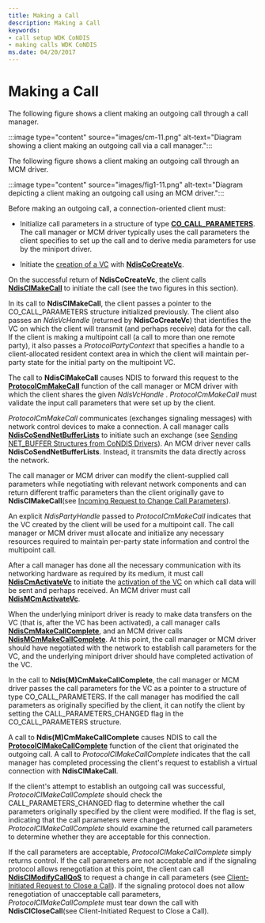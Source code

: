 ```yaml
---
title: Making a Call
description: Making a Call
keywords:
- call setup WDK CoNDIS
- making calls WDK CoNDIS
ms.date: 04/20/2017
---
```


# Making a Call





The following figure shows a client making an outgoing call through a call manager.

:::image type="content" source="images/cm-11.png" alt-text="Diagram showing a client making an outgoing call via a call manager.":::

The following figure shows a client making an outgoing call through an MCM driver.

:::image type="content" source="images/fig1-11.png" alt-text="Diagram depicting a client making an outgoing call using an MCM driver.":::

Before making an outgoing call, a connection-oriented client must:

-   Initialize call parameters in a structure of type [**CO\_CALL\_PARAMETERS**](/previous-versions/windows/hardware/network/ff545384(v=vs.85)). The call manager or MCM driver typically uses the call parameters the client specifies to set up the call and to derive media parameters for use by the miniport driver.

-   Initiate the [creation of a VC](creating-a-vc.md) with [**NdisCoCreateVc**](/windows-hardware/drivers/ddi/ndis/nf-ndis-ndiscocreatevc).

On the successful return of **NdisCoCreateVc**, the client calls [**NdisClMakeCall**](/windows-hardware/drivers/ddi/ndis/nf-ndis-ndisclmakecall) to initiate the call (see the two figures in this section).

In its call to **NdisClMakeCall**, the client passes a pointer to the CO\_CALL\_PARAMETERS structure initialized previously. The client also passes an *NdisVcHandle* (returned by **NdisCoCreateVc**) that identifies the VC on which the client will transmit (and perhaps receive) data for the call. If the client is making a multipoint call (a call to more than one remote party), it also passes a *ProtocolPartyContext* that specifies a handle to a client-allocated resident context area in which the client will maintain per-party state for the initial party on the multipoint VC.

The call to **NdisClMakeCall** causes NDIS to forward this request to the [**ProtocolCmMakeCall**](/windows-hardware/drivers/ddi/ndis/nc-ndis-protocol_cm_make_call) function of the call manager or MCM driver with which the client shares the given *NdisVcHandle* . *ProtocolCmMakeCall* must validate the input call parameters that were set up by the client.

*ProtocolCmMakeCall* communicates (exchanges signaling messages) with network control devices to make a connection. A call manager calls [**NdisCoSendNetBufferLists**](/windows-hardware/drivers/ddi/ndis/nf-ndis-ndiscosendnetbufferlists) to initiate such an exchange (see [Sending NET\_BUFFER Structures from CoNDIS Drivers](sending-net-buffer-structures-from-condis-drivers.md)). An MCM driver never calls **NdisCoSendNetBufferLists**. Instead, it transmits the data directly across the network.

The call manager or MCM driver can modify the client-supplied call parameters while negotiating with relevant network components and can return different traffic parameters than the client originally gave to **NdisClMakeCall**(see [Incoming Request to Change Call Parameters](incoming-request-to-change-call-parameters.md)).

An explicit *NdisPartyHandle* passed to *ProtocolCmMakeCall* indicates that the VC created by the client will be used for a multipoint call. The call manager or MCM driver must allocate and initialize any necessary resources required to maintain per-party state information and control the multipoint call.

After a call manager has done all the necessary communication with its networking hardware as required by its medium, it must call [**NdisCmActivateVc**](/windows-hardware/drivers/ddi/ndis/nf-ndis-ndiscmactivatevc) to initiate the [activation of the VC](activating-a-vc.md) on which call data will be sent and perhaps received. An MCM driver must call [**NdisMCmActivateVc**](/windows-hardware/drivers/ddi/ndis/nf-ndis-ndismcmactivatevc).

When the underlying miniport driver is ready to make data transfers on the VC (that is, after the VC has been activated), a call manager calls [**NdisCmMakeCallComplete**](/windows-hardware/drivers/ddi/ndis/nf-ndis-ndiscmmakecallcomplete), and an MCM driver calls [**NdisMCmMakeCallComplete**](/windows-hardware/drivers/ddi/ndis/nf-ndis-ndismcmmakecallcomplete). At this point, the call manager or MCM driver should have negotiated with the network to establish call parameters for the VC, and the underlying miniport driver should have completed activation of the VC.

In the call to **Ndis(M)CmMakeCallComplete**, the call manager or MCM driver passes the call parameters for the VC as a pointer to a structure of type CO\_CALL\_PARAMETERS. If the call manager has modified the call parameters as originally specified by the client, it can notify the client by setting the CALL\_PARAMETERS\_CHANGED flag in the CO\_CALL\_PARAMETERS structure.

A call to **Ndis(M)CmMakeCallComplete** causes NDIS to call the [**ProtocolClMakeCallComplete**](/windows-hardware/drivers/ddi/ndis/nc-ndis-protocol_cl_make_call_complete) function of the client that originated the outgoing call. A call to *ProtocolClMakeCallComplete* indicates that the call manager has completed processing the client's request to establish a virtual connection with **NdisClMakeCall**.

If the client's attempt to establish an outgoing call was successful, *ProtocolClMakeCallComplete* should check the CALL\_PARAMETERS\_CHANGED flag to determine whether the call parameters originally specified by the client were modified. If the flag is set, indicating that the call parameters were changed, *ProtocolClMakeCallComplete* should examine the returned call parameters to determine whether they are acceptable for this connection.

If the call parameters are acceptable, *ProtocolClMakeCallComplete* simply returns control. If the call parameters are not acceptable and if the signaling protocol allows renegotiation at this point, the client can call [**NdisClModifyCallQoS**](/windows-hardware/drivers/ddi/ndis/nf-ndis-ndisclmodifycallqos) to request a change in call parameters (see [Client-Initiated Request to Close a Call](client-initiated-request-to-close-a-call.md)). If the signaling protocol does not allow renegotiation of unacceptable call parameters, *ProtocolClMakeCallComplete* must tear down the call with **NdisClCloseCall**(see Client-Initiated Request to Close a Call).

 


